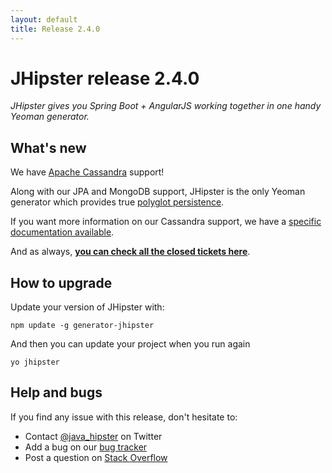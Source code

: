 ```yaml
---
layout: default
title: Release 2.4.0
---
```


JHipster release 2.4.0
==================

*JHipster gives you Spring Boot + AngularJS working together in one handy Yeoman generator.*

What's new
----------

We have [Apache Cassandra](http://cassandra.apache.org/) support!

Along with our JPA and MongoDB support, JHipster is the only Yeoman generator which provides true [polyglot persistence](http://martinfowler.com/bliki/PolyglotPersistence.html).

If you want more information on our Cassandra support, we have a [specific documentation available](http://jhipster.github.io/using_cassandra.html).

And as always, __[you can check all the closed tickets here](https://github.com/jhipster/generator-jhipster/issues?q=milestone%3A2.4.0+is%3Aclosed)__.

How to upgrade
------------

Update your version of JHipster with:

```
npm update -g generator-jhipster
```

And then you can update your project when you run again

```
yo jhipster
```

Help and bugs
--------------

If you find any issue with this release, don't hesitate to:

- Contact [@java_hipster](https://twitter.com/java_hipster) on Twitter
- Add a bug on our [bug tracker](https://github.com/jhipster/generator-jhipster/issues?state=open)
- Post a question on [Stack Overflow](http://stackoverflow.com/tags/jhipster/info)
